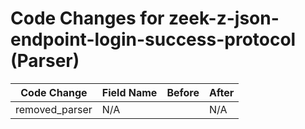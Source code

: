 # Code Changes for zeek-z-json-endpoint-login-success-protocol (Parser)

| Code Change | Field Name | Before | After |
|-------------|------------|--------|-------|
| removed_parser | N/A |  | N/A |